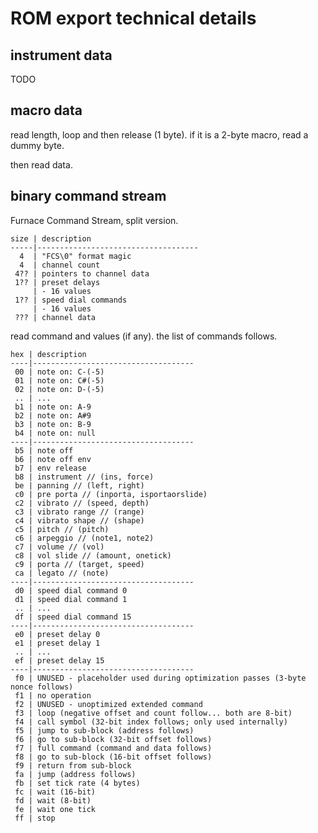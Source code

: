# ROM export technical details

## instrument data

TODO

## macro data

read length, loop and then release (1 byte).
if it is a 2-byte macro, read a dummy byte.

then read data.

## binary command stream

Furnace Command Stream, split version.

```
size | description
-----|------------------------------------
  4  | "FCS\0" format magic
  4  | channel count
 4?? | pointers to channel data
 1?? | preset delays
     | - 16 values
 1?? | speed dial commands
     | - 16 values
 ??? | channel data
```

read command and values (if any).
the list of commands follows.

```
hex | description
----|------------------------------------
 00 | note on: C-(-5)
 01 | note on: C#(-5)
 02 | note on: D-(-5)
 .. | ...
 b1 | note on: A-9
 b2 | note on: A#9
 b3 | note on: B-9
 b4 | note on: null
----|------------------------------------
 b5 | note off
 b6 | note off env
 b7 | env release
 b8 | instrument // (ins, force)
 be | panning // (left, right)
 c0 | pre porta // (inporta, isportaorslide)
 c2 | vibrato // (speed, depth)
 c3 | vibrato range // (range)
 c4 | vibrato shape // (shape)
 c5 | pitch // (pitch)
 c6 | arpeggio // (note1, note2)
 c7 | volume // (vol)
 c8 | vol slide // (amount, onetick)
 c9 | porta // (target, speed)
 ca | legato // (note)
----|------------------------------------
 d0 | speed dial command 0
 d1 | speed dial command 1
 .. | ...
 df | speed dial command 15
----|------------------------------------
 e0 | preset delay 0
 e1 | preset delay 1
 .. | ...
 ef | preset delay 15
----|------------------------------------
 f0 | UNUSED - placeholder used during optimization passes (3-byte nonce follows)
 f1 | no operation
 f2 | UNUSED - unoptimized extended command
 f3 | loop (negative offset and count follow... both are 8-bit)
 f4 | call symbol (32-bit index follows; only used internally)
 f5 | jump to sub-block (address follows)
 f6 | go to sub-block (32-bit offset follows)
 f7 | full command (command and data follows)
 f8 | go to sub-block (16-bit offset follows)
 f9 | return from sub-block
 fa | jump (address follows)
 fb | set tick rate (4 bytes)
 fc | wait (16-bit)
 fd | wait (8-bit)
 fe | wait one tick
 ff | stop
```

